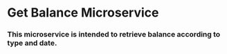# Get Balance Microservice

### This microservice is intended to retrieve balance according to type and date. 